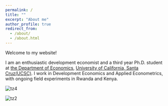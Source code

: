 ```yaml
---
permalink: /
title: ""
excerpt: "About me"
author_profile: true
redirect_from: 
  - /about/
  - /about.html
---
```








Welcome to my website! 

I am an enthusiastic development economist and a third year Ph.D. student at [the Department of Economics](https://economics.ucsc.edu/), [University of California, Santa Cruz(UCSC)](https://www.ucsc.edu/). I work in Development Economics and Applied Econometrics, with ongoing field experiments in Rwanda and Kenya.



![tz4](/images/tz4.jpeg)

![tz2](/images/tz2.jpeg) 

